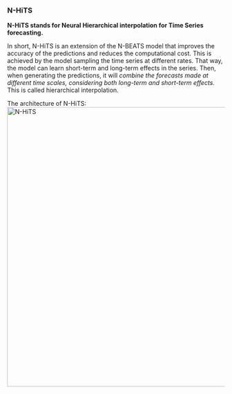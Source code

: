 ### N-HiTS 

**N-HiTS stands for Neural Hierarchical interpolation for Time Series forecasting.**

In short, N-HiTS is an extension of the N-BEATS model that improves the accuracy of the predictions and reduces the computational cost. This is achieved by the model sampling the time series at different rates. That way, the model can learn short-term and long-term effects in the series. Then, when generating the predictions, it will *combine the forecasts made at different time scales, considering both long-term and short-term effects.* This is called hierarchical interpolation.

The architecture of N-HiTS:
<img width="647" alt="N-HiTS" src="https://github.com/aussiekom/Data-Science-Projects/assets/102028836/6ad6621b-bbe6-4adb-bd69-66eb958cf29d">
